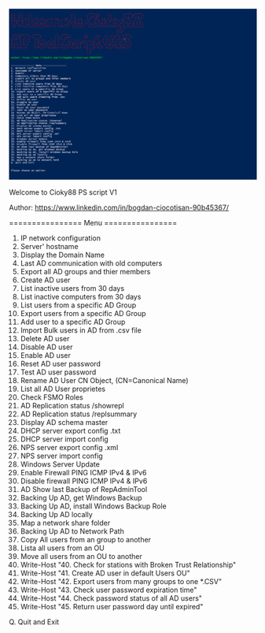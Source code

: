 ![Alt text](https://github.com/cioky88/powershell/blob/main/Capture.PNG?raw=true "Script Menu")

Welcome to Cioky88
PS script V1

Author: https://www.linkedin.com/in/bogdan-ciocotisan-90b45367/


================ Menu ================
1. IP network configuration
2. Server' hostname
3. Display the Domain Name
4. Last AD communication with old computers
5. Export all AD groups and thier members
6. Create AD user
7. List inactive users from 30 days
8. List inactive computers from 30 days
9. List users from a specific AD Group
10. Export users from a specific AD Group
11. Add user to a specific AD Group
12. Import Bulk users in AD from .csv file
13. Delete AD user
14. Disable AD user
15. Enable AD user
16. Reset AD user password
17. Test AD user password
18. Rename AD User CN Object, (CN=Canonical Name)
19. List all AD User proprietes
20. Check FSMO Roles
21. AD Replication status /showrepl
22. AD Replication status /replsummary
23. Display AD schema master
24. DHCP server export config .txt
25. DHCP server import config
26. NPS server export config .xml
27. NPS server import config
28. Windows Server Update
29. Enable Firewall PING ICMP IPv4 & IPv6
30. Disable firewall PING ICMP IPv4 & IPv6
31. AD Show last Backup of RepAdminTool
32. Backing Up AD, get Windows Backup
33. Backing Up AD, install Windows Backup Role
34. Backing Up AD locally
35. Map a network share folder
36. Backing Up AD to Network Path
37. Copy All users from an group to another
38. Lista all users from an OU
39. Move all users from an OU to another
40. Write-Host "40. Check for  stations with Broken Trust Relationship"
41. Write-Host "41. Create AD user in default Users OU"
42. Write-Host "42. Export users from many groups to one *.CSV"
43. Write-Host "43. Check user password expiration time"
44. Write-Host "44. Check password  status of all AD users"
45. Write-Host "45. Return user password day until expired"

Q. Quit and Exit
